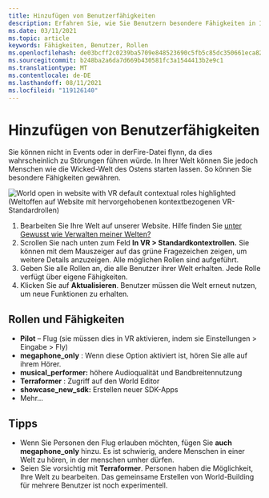 ```yaml
---
title: Hinzufügen von Benutzerfähigkeiten
description: Erfahren Sie, wie Sie Benutzern besondere Fähigkeiten in Ihren AltspaceVR-Ereignissen bieten.
ms.date: 03/11/2021
ms.topic: article
keywords: Fähigkeiten, Benutzer, Rollen
ms.openlocfilehash: de03bcff2c0239ba5709e848523690c5fb5c85dc350661eca822094d21b87785
ms.sourcegitcommit: b248ba2a6da7d669b430581fc3a1544413b2e9c1
ms.translationtype: MT
ms.contentlocale: de-DE
ms.lasthandoff: 08/11/2021
ms.locfileid: "119126140"
---
```

# <a name="adding-user-abilities"></a>Hinzufügen von Benutzerfähigkeiten

Sie können nicht in Events oder in derFire-Datei flynn, da dies wahrscheinlich zu Störungen führen würde. In Ihrer Welt können Sie jedoch Menschen wie die Wicked-Welt des Ostens starten lassen. So können Sie besondere Fähigkeiten gewähren.

![World open in website with VR default contextual roles highlighted (Weltoffen auf Website mit hervorgehobenen kontextbezogenen VR-Standardrollen)](images/contextual_roles.png)

1. Bearbeiten Sie Ihre Welt auf unserer Website. Hilfe finden Sie [unter Gewusst wie Verwalten meiner Welten?](managing-worlds.md)
2. Scrollen Sie nach unten zum Feld **In VR > Standardkontextrollen.** Sie können mit dem Mauszeiger auf das grüne Fragezeichen zeigen, um weitere Details anzuzeigen. Alle möglichen Rollen sind aufgeführt.
3. Geben Sie alle Rollen an, die alle Benutzer ihrer Welt erhalten. Jede Rolle verfügt über eigene Fähigkeiten.
4. Klicken Sie auf **Aktualisieren**. Benutzer müssen die Welt erneut nutzen, um neue Funktionen zu erhalten.

## <a name="roles-and-abilities"></a>Rollen und Fähigkeiten

* **Pilot** – Flug (sie müssen dies in VR aktivieren, indem sie Einstellungen > Eingabe > Fly)
* **megaphone_only** : Wenn diese Option aktiviert ist, hören Sie alle auf ihrem Hörer.
* **musical_performer:** höhere Audioqualität und Bandbreitennutzung
* **Terraformer** : Zugriff auf den World Editor
* **showcase_new_sdk:** Erstellen neuer SDK-Apps
* Mehr...

## <a name="tips"></a>Tipps

* Wenn Sie Personen den Flug erlauben möchten, fügen Sie **auch megaphone_only** hinzu. Es ist schwierig, andere Menschen in einer Welt zu hören, in der menschen umher dürfen.
* Seien Sie vorsichtig mit **Terraformer**. Personen haben die Möglichkeit, Ihre Welt zu bearbeiten. Das gemeinsame Erstellen von World-Building für mehrere Benutzer ist noch experimentell.